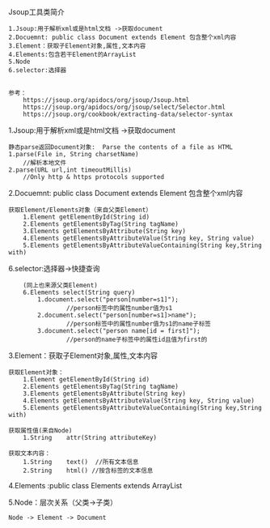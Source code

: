 Jsoup工具类简介
	
	1.Jsoup:用于解析xml或是html文档 ->获取document
	2.Docuemnt:	public class Document extends Element 包含整个xml内容
	3.Element：获取子Element对象,属性,文本内容
	4.Elements:包含若干Element的ArrayList
	5.Node
	6.selector:选择器
	

	参考：
		https://jsoup.org/apidocs/org/jsoup/Jsoup.html
		https://jsoup.org/apidocs/org/jsoup/select/Selector.html
		https://jsoup.org/cookbook/extracting-data/selector-syntax

1.Jsoup:用于解析xml或是html文档 ->获取document
		
	静态parse返回Document对象:  Parse the contents of a file as HTML 
	1.parse​(File in, String charsetName)
		//解析本地文件
	2.parse​(URL url,int timeoutMillis) 
		//Only http & https protocols supported
		
2.Docuemnt:	public class Document extends Element 包含整个xml内容
	
	获取Element/Elements对象（来自父类Element）
		1.Element getElementById​(String id)
		2.Elements getElementsByTag​(String tagName)
		3.Elements getElementsByAttribute​(String key)
		4.Elements getElementsByAttributeValue​(String key, String value)
		5.Elements getElementsByAttributeValueContaining(String key,String with)
		
6.selector:选择器->快捷查询
		
		(同上也来源父类Element)
		6.Elements select​(String query)  
			1.document.select("person[number=s1]"); 
					//person标签中的属性number值为s1
			2.document.select("person[number=s1]>name");  
					//person标签中的属性number值为s1的name子标签
			3.document.select("person name[id = first]");
					//person的name子标签中的属性id且值为first的
		
3.Element：获取子Element对象,属性,文本内容

	获取Element对象：
		1.Element getElementById​(String id)
		2.Elements getElementsByTag​(String tagName)
		3.Elements getElementsByAttribute​(String key)
		4.Elements getElementsByAttributeValue​(String key, String value)
		5.Elements getElementsByAttributeValueContaining(String key,String with)
			
	获取属性值(来自Node)
		1.String	attr​(String attributeKey)
	
	获取文本内容：
		1.String	text​()  //所有文本信息
		2.String	html​()	//按含标签的文本信息

4.Elements :public class Elements extends ArrayList<Element>
	
5.Node：层次关系（父类->子类）
		
	Node -> Element -> Document



